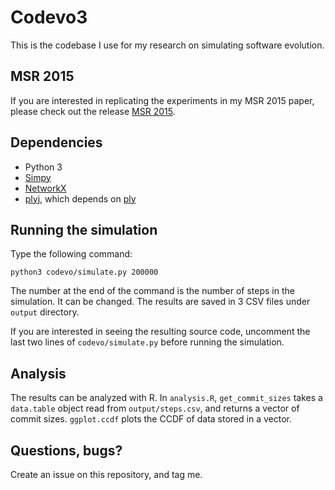 # Codevo3
This is the codebase I use for my research on simulating software evolution.

## MSR 2015
If you are interested in replicating the experiments in my MSR 2015 paper, please check out the release [MSR 2015](https://github.com/linzhp/Codevo3/releases/tag/MSR2015).

## Dependencies
* Python 3
* [Simpy](http://simpy.readthedocs.org/en/3.0.8/)
* [NetworkX](https://networkx.github.io/)
* [plyj](https://github.com/musiKk/plyj), which depends on [ply](http://www.dabeaz.com/ply/)

## Running the simulation
Type the following command:

```
python3 codevo/simulate.py 200000
```

The number at the end of the command is the number of steps in the simulation. It can be changed. The results are saved in 3 CSV files under `output` directory.

If you are interested in seeing the resulting source code, uncomment the last two lines of `codevo/simulate.py` before running the simulation.

## Analysis
The results can be analyzed with R. In `analysis.R`, `get_commit_sizes` takes a `data.table` object read from `output/steps.csv`, and returns a vector of commit sizes. `ggplot.ccdf` plots the CCDF of data stored in a vector.

## Questions, bugs?
Create an issue on this repository, and tag me.
